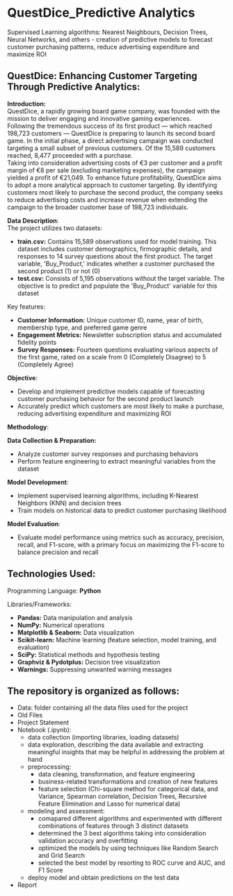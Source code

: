 # QuestDice_Predictive Analytics
Supervised Learning algorithms: Nearest Neighbours, Decision Trees, Neural Networks, and others - creation of predictive models to forecast customer purchasing patterns, reduce advertising expenditure and maximize ROI

## QuestDice: Enhancing Customer Targeting Through Predictive Analytics:
**Introduction:** <br>
QuestDice, a rapidly growing board game company, was founded with the mission to deliver engaging and innovative gaming experiences. <br>
Following the tremendous success of its first product — which reached 198,723 customers — QuestDice is preparing to launch its second board game. In the initial phase, a direct advertising campaign was conducted targeting a small subset of previous customers. Of the 15,589 customers reached, 8,477 proceeded with a purchase. <br>
Taking into consideration advertising costs of €3 per customer and a profit margin of €8 per sale (excluding marketing expenses), the campaign yielded a profit of €21,049. To enhance future profitability, QuestDice aims to adopt a more analytical approach to customer targeting. By identifying customers most likely to purchase the second product, the company seeks to reduce advertising costs and increase revenue when extending the campaign to the broader customer base of 198,723 individuals.

**Data Description**: <br>
The project utilizes two datasets:
- **train.csv:** Contains 15,589 observations used for model training. This dataset includes customer demographics, firmographic details, and responses to 14 survey questions about the first product. The target variable, 'Buy_Product,' indicates whether a customer purchased the second product (1) or not (0)
- **test.csv:** Consists of 5,195 observations without the target variable. The objective is to predict and populate the 'Buy_Product' variable for this dataset

Key features:
- **Customer Information:** Unique customer ID, name, year of birth, membership type, and preferred game genre
- **Engagement Metrics:** Newsletter subscription status and accumulated fidelity points
- **Survey Responses:** Fourteen questions evaluating various aspects of the first game, rated on a scale from 0 (Completely Disagree) to 5 (Completely Agree)

**Objective**:
- Develop and implement predictive models capable of forecasting customer purchasing behavior for the second product launch
- Accurately predict which customers are most likely to make a purchase, reducing advertising expenditure and maximizing ROI

**Methodology**:

**Data Collection & Preparation:**
- Analyze customer survey responses and purchasing behaviors
- Perform feature engineering to extract meaningful variables from the dataset

**Model Development**:
- Implement supervised learning algorithms, including K-Nearest Neighbors (KNN) and decision trees
- Train models on historical data to predict customer purchasing likelihood

**Model Evaluation**:
- Evaluate model performance using metrics such as accuracy, precision, recall, and F1-score, with a primary focus on maximizing the F1-score to balance precision and recall

## Technologies Used:
Programming Language: **Python**

Libraries/Frameworks:

- **Pandas:** Data manipulation and analysis
- **NumPy:** Numerical operations
- **Matplotlib & Seaborn:** Data visualization
- **Scikit-learn:** Machine learning (feature selection, model training, and evaluation)
- **SciPy:** Statistical methods and hypothesis testing
- **Graphviz & Pydotplus:** Decision tree visualization
- **Warnings:** Suppressing unwanted warning messages

## The repository is organized as follows:
- Data: folder containing all the data files used for the project
- Old Files
- Project Statement
- Notebook (.ipynb):
  - data collection (importing libraries, loading datasets)
  - data exploration, describing the data available and extracting meaningful insights that may be helpful in addressing the problem at hand
  - preprocessing:
    - data cleaning, transformation, and feature engineering
    - business-related transformations and creation of new features
    - feature selection (Chi-square method for categorical data, and Variance, Spearman correlation, Decision Trees, Recursive Feature Elimination and Lasso for numerical data) 
  - modeling and assessment:
    - comapared different algorithms and experimented with different combinations of features through 3 distinct datasets
    - determined the 3 best algorithms taking into consideration validation accuracy and overfitting
    - optimized the models by using techniques like Random Search and Grid Search
    - selected the best model by resorting to ROC curve and AUC, and F1 Score
  - deploy model and obtain predictions on the test data
- Report

